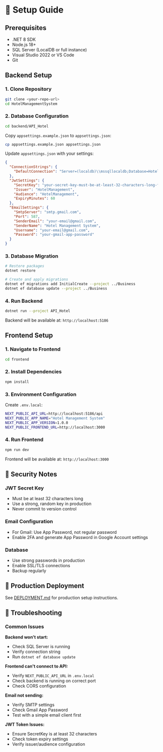 # 🔧 Setup Guide

## Prerequisites

- .NET 8 SDK
- Node.js 18+
- SQL Server (LocalDB or full instance)
- Visual Studio 2022 or VS Code
- Git

## Backend Setup

### 1. Clone Repository
```bash
git clone <your-repo-url>
cd HotelManagementSystem
```

### 2. Database Configuration
```bash
cd backend/API_Hotel
```

Copy `appsettings.example.json` to `appsettings.json`:
```bash
cp appsettings.example.json appsettings.json
```

Update `appsettings.json` with your settings:
```json
{
  "ConnectionStrings": {
    "DefaultConnection": "Server=(localdb)\\mssqllocaldb;Database=HotelManagement;Trusted_Connection=true;TrustServerCertificate=true;"
  },
  "JwtSettings": {
    "SecretKey": "your-secret-key-must-be-at-least-32-characters-long-for-security",
    "Issuer": "HotelManagement",
    "Audience": "HotelManagement",
    "ExpiryMinutes": 60
  },
  "EmailSettings": {
    "SmtpServer": "smtp.gmail.com",
    "Port": 587,
    "SenderEmail": "your-email@gmail.com",
    "SenderName": "Hotel Management System",
    "Username": "your-email@gmail.com",
    "Password": "your-gmail-app-password"
  }
}
```

### 3. Database Migration
```bash
# Restore packages
dotnet restore

# Create and apply migrations
dotnet ef migrations add InitialCreate --project ../Business
dotnet ef database update --project ../Business
```

### 4. Run Backend
```bash
dotnet run --project API_Hotel
```

Backend will be available at: `http://localhost:5186`

## Frontend Setup

### 1. Navigate to Frontend
```bash
cd frontend
```

### 2. Install Dependencies
```bash
npm install
```

### 3. Environment Configuration
Create `.env.local`:
```bash
NEXT_PUBLIC_API_URL=http://localhost:5186/api
NEXT_PUBLIC_APP_NAME="Hotel Management System"
NEXT_PUBLIC_APP_VERSION=1.0.0
NEXT_PUBLIC_FRONTEND_URL=http://localhost:3000
```

### 4. Run Frontend
```bash
npm run dev
```

Frontend will be available at: `http://localhost:3000`

## 🔐 Security Notes

### JWT Secret Key
- Must be at least 32 characters long
- Use a strong, random key in production
- Never commit to version control

### Email Configuration
- For Gmail: Use App Password, not regular password
- Enable 2FA and generate App Password in Google Account settings

### Database
- Use strong passwords in production
- Enable SSL/TLS connections
- Backup regularly

## 🚀 Production Deployment

See [DEPLOYMENT.md](./DEPLOYMENT.md) for production setup instructions.

## 🐛 Troubleshooting

### Common Issues

**Backend won't start:**
- Check SQL Server is running
- Verify connection string
- Run `dotnet ef database update`

**Frontend can't connect to API:**
- Verify `NEXT_PUBLIC_API_URL` in `.env.local`
- Check backend is running on correct port
- Check CORS configuration

**Email not sending:**
- Verify SMTP settings
- Check Gmail App Password
- Test with a simple email client first

**JWT Token Issues:**
- Ensure SecretKey is at least 32 characters
- Check token expiry settings
- Verify issuer/audience configuration
